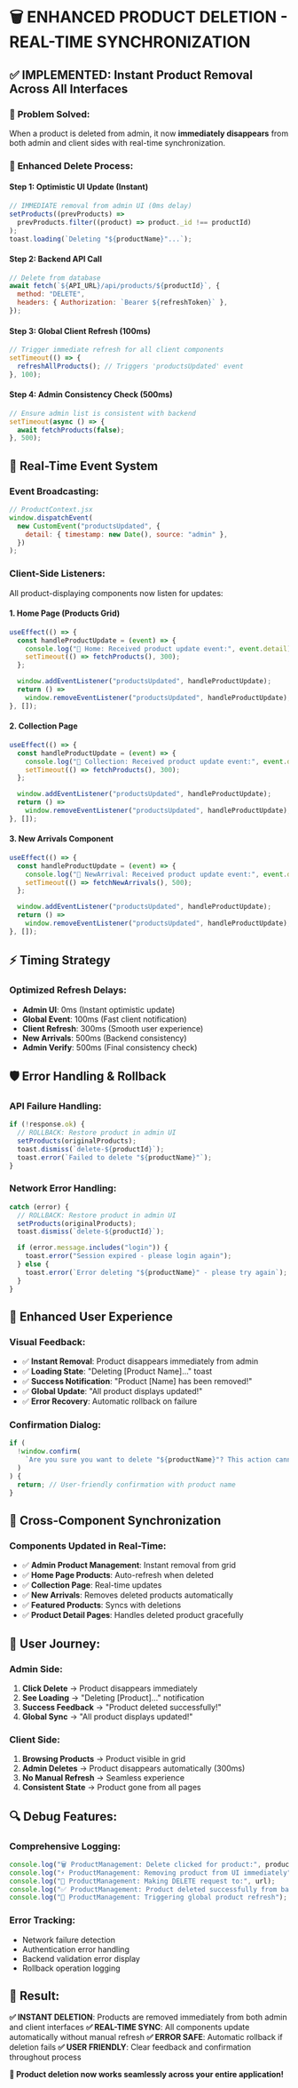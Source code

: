# 🗑️ ENHANCED PRODUCT DELETION - REAL-TIME SYNCHRONIZATION

## ✅ **IMPLEMENTED: Instant Product Removal Across All Interfaces**

### 🎯 **Problem Solved:**

When a product is deleted from admin, it now **immediately disappears** from both admin and client sides with real-time synchronization.

### 🚀 **Enhanced Delete Process:**

#### **Step 1: Optimistic UI Update (Instant)**

```jsx
// IMMEDIATE removal from admin UI (0ms delay)
setProducts((prevProducts) =>
  prevProducts.filter((product) => product._id !== productId)
);
toast.loading(`Deleting "${productName}"...`);
```

#### **Step 2: Backend API Call**

```jsx
// Delete from database
await fetch(`${API_URL}/api/products/${productId}`, {
  method: "DELETE",
  headers: { Authorization: `Bearer ${refreshToken}` },
});
```

#### **Step 3: Global Client Refresh (100ms)**

```jsx
// Trigger immediate refresh for all client components
setTimeout(() => {
  refreshAllProducts(); // Triggers 'productsUpdated' event
}, 100);
```

#### **Step 4: Admin Consistency Check (500ms)**

```jsx
// Ensure admin list is consistent with backend
setTimeout(async () => {
  await fetchProducts(false);
}, 500);
```

## 🔄 **Real-Time Event System**

### **Event Broadcasting:**

```jsx
// ProductContext.jsx
window.dispatchEvent(
  new CustomEvent("productsUpdated", {
    detail: { timestamp: new Date(), source: "admin" },
  })
);
```

### **Client-Side Listeners:**

All product-displaying components now listen for updates:

#### **1. Home Page (Products Grid)**

```jsx
useEffect(() => {
  const handleProductUpdate = (event) => {
    console.log("🔄 Home: Received product update event:", event.detail);
    setTimeout(() => fetchProducts(), 300);
  };

  window.addEventListener("productsUpdated", handleProductUpdate);
  return () =>
    window.removeEventListener("productsUpdated", handleProductUpdate);
}, []);
```

#### **2. Collection Page**

```jsx
useEffect(() => {
  const handleProductUpdate = (event) => {
    console.log("🔄 Collection: Received product update event:", event.detail);
    setTimeout(() => fetchProducts(), 300);
  };

  window.addEventListener("productsUpdated", handleProductUpdate);
  return () =>
    window.removeEventListener("productsUpdated", handleProductUpdate);
}, []);
```

#### **3. New Arrivals Component**

```jsx
useEffect(() => {
  const handleProductUpdate = (event) => {
    console.log("🔄 NewArrival: Received product update event:", event.detail);
    setTimeout(() => fetchNewArrivals(), 500);
  };

  window.addEventListener("productsUpdated", handleProductUpdate);
  return () =>
    window.removeEventListener("productsUpdated", handleProductUpdate);
}, []);
```

## ⚡ **Timing Strategy**

### **Optimized Refresh Delays:**

- **Admin UI**: 0ms (Instant optimistic update)
- **Global Event**: 100ms (Fast client notification)
- **Client Refresh**: 300ms (Smooth user experience)
- **New Arrivals**: 500ms (Backend consistency)
- **Admin Verify**: 500ms (Final consistency check)

## 🛡️ **Error Handling & Rollback**

### **API Failure Handling:**

```jsx
if (!response.ok) {
  // ROLLBACK: Restore product in admin UI
  setProducts(originalProducts);
  toast.dismiss(`delete-${productId}`);
  toast.error(`Failed to delete "${productName}"`);
}
```

### **Network Error Handling:**

```jsx
catch (error) {
  // ROLLBACK: Restore product in admin UI
  setProducts(originalProducts);
  toast.dismiss(`delete-${productId}`);

  if (error.message.includes("login")) {
    toast.error("Session expired - please login again");
  } else {
    toast.error(`Error deleting "${productName}" - please try again`);
  }
}
```

## 🎨 **Enhanced User Experience**

### **Visual Feedback:**

- ✅ **Instant Removal**: Product disappears immediately from admin
- ✅ **Loading State**: "Deleting [Product Name]..." toast
- ✅ **Success Notification**: "Product [Name] has been removed!"
- ✅ **Global Update**: "All product displays updated!"
- ✅ **Error Recovery**: Automatic rollback on failure

### **Confirmation Dialog:**

```jsx
if (
  !window.confirm(
    `Are you sure you want to delete "${productName}"? This action cannot be undone.`
  )
) {
  return; // User-friendly confirmation with product name
}
```

## 📱 **Cross-Component Synchronization**

### **Components Updated in Real-Time:**

- ✅ **Admin Product Management**: Instant removal from grid
- ✅ **Home Page Products**: Auto-refresh when deleted
- ✅ **Collection Page**: Real-time updates
- ✅ **New Arrivals**: Removes deleted products automatically
- ✅ **Featured Products**: Syncs with deletions
- ✅ **Product Detail Pages**: Handles deleted product gracefully

## 🎯 **User Journey:**

### **Admin Side:**

1. **Click Delete** → Product disappears immediately
2. **See Loading** → "Deleting [Product]..." notification
3. **Success Feedback** → "Product deleted successfully!"
4. **Global Sync** → "All product displays updated!"

### **Client Side:**

1. **Browsing Products** → Product visible in grid
2. **Admin Deletes** → Product disappears automatically (300ms)
3. **No Manual Refresh** → Seamless experience
4. **Consistent State** → Product gone from all pages

## 🔍 **Debug Features:**

### **Comprehensive Logging:**

```javascript
console.log("🗑️ ProductManagement: Delete clicked for product:", productId);
console.log("⚡ ProductManagement: Removing product from UI immediately");
console.log("📡 ProductManagement: Making DELETE request to:", url);
console.log("✅ ProductManagement: Product deleted successfully from backend");
console.log("🔄 ProductManagement: Triggering global product refresh");
```

### **Error Tracking:**

- Network failure detection
- Authentication error handling
- Backend validation error display
- Rollback operation logging

## 🎉 **Result:**

**✅ INSTANT DELETION**: Products are removed immediately from both admin and client interfaces
**✅ REAL-TIME SYNC**: All components update automatically without manual refresh
**✅ ERROR SAFE**: Automatic rollback if deletion fails
**✅ USER FRIENDLY**: Clear feedback and confirmation throughout process

**🚀 Product deletion now works seamlessly across your entire application!**
